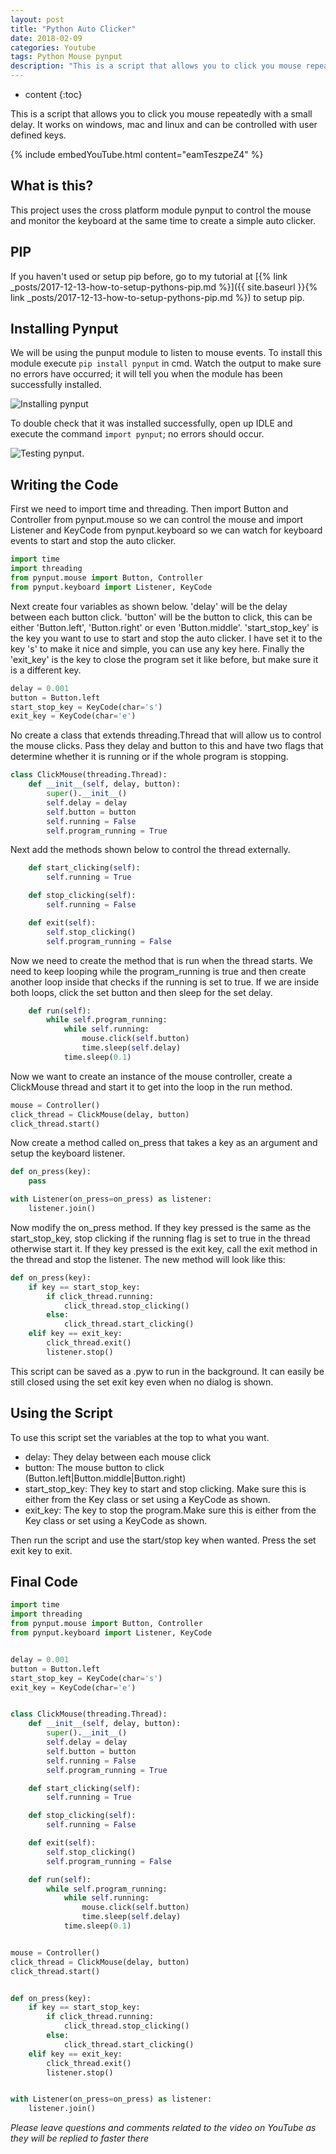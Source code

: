 ```yaml
---
layout: post
title: "Python Auto Clicker"
date: 2018-02-09
categories: Youtube
tags: Python Mouse pynput
description: "This is a script that allows you to click you mouse repeatedly with a small delay. It works on windows, mac and linux and can be controlled with user defined keys."
---
```


* content
{:toc}

This is a script that allows you to click you mouse repeatedly with a small delay. It works on windows, mac and linux and can be controlled with user defined keys.

{% include embedYouTube.html content="eamTeszpeZ4" %}

## What is this?
This project uses the cross platform module pynput to control the mouse and monitor the keyboard at the same time to create a simple auto clicker.

<!-- more -->

## PIP
If you haven't used or setup pip before, go to my tutorial at [{% link _posts/2017-12-13-how-to-setup-pythons-pip.md %}]({{ site.baseurl }}{% link _posts/2017-12-13-how-to-setup-pythons-pip.md %}) to setup pip.

## Installing Pynput
We will be using the punput module to listen to mouse events. To install this module execute ```pip install pynput``` in cmd. Watch the output to make sure no errors have occurred; it will tell you when the module has been successfully installed.

![Installing pynput](/images/how-to-get-mouse-clicks-with-python/pynput1.png)

To double check that it was installed successfully, open up IDLE and execute the command ```import pynput```; no errors should occur.

![Testing pynput](/images/how-to-get-mouse-clicks-with-python/pynput2.png).

## Writing the Code
First we need to import time and threading. Then import Button and Controller from pynput.mouse so we can control the mouse and import Listener and KeyCode from pynput.keyboard so we can watch for keyboard events to start and stop the auto clicker.

```python
import time
import threading
from pynput.mouse import Button, Controller
from pynput.keyboard import Listener, KeyCode
```

Next create four variables as shown below. 'delay' will be the delay between each button click. 'button' will be the button to click, this can be either 'Button.left', 'Button.right' or even 'Button.middle'. 'start_stop_key' is the key you want to use to start and stop the auto clicker. I have set it to the key 's' to make it nice and simple, you can use any key here. Finally the 'exit_key' is the key to close the program set it like before, but make sure it is a different key.

```python
delay = 0.001
button = Button.left
start_stop_key = KeyCode(char='s')
exit_key = KeyCode(char='e')
```

No create a class that extends threading.Thread that will allow us to control the mouse clicks. Pass they delay and button to this and have two flags that determine whether it is running or if the whole program is stopping.

```python
class ClickMouse(threading.Thread):
    def __init__(self, delay, button):
        super().__init__()
        self.delay = delay
        self.button = button
        self.running = False
        self.program_running = True
```

Next add the methods shown below to control the thread externally.

```python
    def start_clicking(self):
        self.running = True

    def stop_clicking(self):
        self.running = False

    def exit(self):
        self.stop_clicking()
        self.program_running = False
```

Now we need to create the method that is run when the thread starts. We need to keep looping while the program_running is true and then create another loop inside that checks if the running is set to true. If we are inside both loops, click the set button and then sleep for the set delay.

```python
    def run(self):
        while self.program_running:
            while self.running:
                mouse.click(self.button)
                time.sleep(self.delay)
            time.sleep(0.1)
```

Now we want to create an instance of the mouse controller, create a ClickMouse thread and start it to get into the loop in the run method.

```python
mouse = Controller()
click_thread = ClickMouse(delay, button)
click_thread.start()
```

Now create a method called on_press that takes a key as an argument and setup the keyboard listener.

```python
def on_press(key):
    pass

with Listener(on_press=on_press) as listener:
    listener.join()
```

Now modify the on_press method. If they key pressed is the same as the start_stop_key, stop clicking if the running flag is set to true in the thread otherwise start it. If they key pressed is the exit key, call the exit method in the thread and stop the listener. The new method will look like this:

```python
def on_press(key):
    if key == start_stop_key:
        if click_thread.running:
            click_thread.stop_clicking()
        else:
            click_thread.start_clicking()
    elif key == exit_key:
        click_thread.exit()
        listener.stop()
```

This script can be saved as a .pyw to run in the background. It can easily be still closed using the set exit key even when no dialog is shown.

## Using the Script

To use this script set the variables at the top to what you want.
- delay: They delay between each mouse click
- button: The mouse button to click (Button.left&#124;Button.middle&#124;Button.right)
- start_stop_key: They key to start and stop clicking. Make sure this is either from the Key class or set using a KeyCode as shown.
- exit_key: The key to stop the program.Make sure this is either from the Key class or set using a KeyCode as shown.

Then run the script and use the start/stop key when wanted. Press the set exit key to exit.

## Final Code
```python
import time
import threading
from pynput.mouse import Button, Controller
from pynput.keyboard import Listener, KeyCode


delay = 0.001
button = Button.left
start_stop_key = KeyCode(char='s')
exit_key = KeyCode(char='e')


class ClickMouse(threading.Thread):
    def __init__(self, delay, button):
        super().__init__()
        self.delay = delay
        self.button = button
        self.running = False
        self.program_running = True

    def start_clicking(self):
        self.running = True

    def stop_clicking(self):
        self.running = False

    def exit(self):
        self.stop_clicking()
        self.program_running = False

    def run(self):
        while self.program_running:
            while self.running:
                mouse.click(self.button)
                time.sleep(self.delay)
            time.sleep(0.1)


mouse = Controller()
click_thread = ClickMouse(delay, button)
click_thread.start()


def on_press(key):
    if key == start_stop_key:
        if click_thread.running:
            click_thread.stop_clicking()
        else:
            click_thread.start_clicking()
    elif key == exit_key:
        click_thread.exit()
        listener.stop()


with Listener(on_press=on_press) as listener:
    listener.join()

```

*Please leave questions and comments related to the video on YouTube as they will be replied to faster there*
